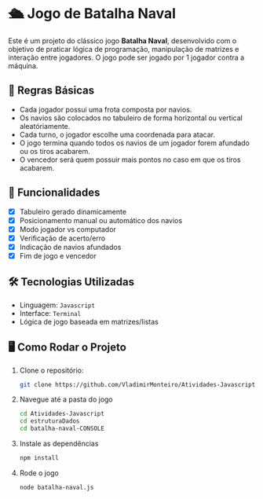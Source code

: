 # 🛳️ Jogo de Batalha Naval

Este é um projeto do clássico jogo **Batalha Naval**, desenvolvido com o objetivo de praticar lógica de programação, manipulação de matrizes e interação entre jogadores. O jogo pode ser jogado por 1 jogador contra a máquina.


## 🧩 Regras Básicas

- Cada jogador possui uma frota composta por navios.
- Os navios são colocados no tabuleiro de forma horizontal ou vertical aleatóriamente.
- Cada turno, o jogador escolhe uma coordenada para atacar.
- O jogo termina quando todos os navios de um jogador forem afundado ou os tiros acabarem.
- O vencedor será quem possuir mais pontos no caso em que os tiros acabarem.

## 🚀 Funcionalidades

- [x] Tabuleiro gerado dinamicamente
- [x] Posicionamento manual ou automático dos navios
- [x] Modo jogador vs computador
- [x] Verificação de acerto/erro
- [x] Indicação de navios afundados
- [x] Fim de jogo e vencedor

## 🛠️ Tecnologias Utilizadas

- Linguagem: `Javascript` 
- Interface: `Terminal`
- Lógica de jogo baseada em matrizes/listas

## 🖥️ Como Rodar o Projeto

1. Clone o repositório:

   ```bash
   git clone https://github.com/VladimirMonteiro/Atividades-Javascript.git
   
3. Navegue até a pasta do jogo

   ```bash
   cd Atividades-Javascript
   cd estruturaDados
   cd batalha-naval-CONSOLE
   
5. Instale as dependências

     ```bash
   npm install
     
7. Rode o jogo

   ```bash
   node batalha-naval.js
